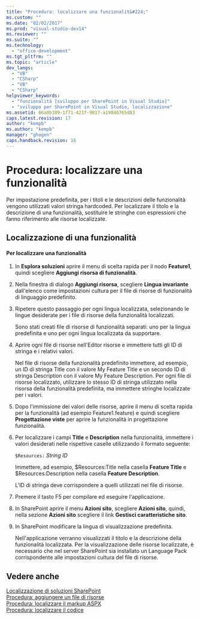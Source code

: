 ```yaml
---
title: "Procedura: localizzare una funzionalit&#224;"
ms.custom: ""
ms.date: "02/02/2017"
ms.prod: "visual-studio-dev14"
ms.reviewer: ""
ms.suite: ""
ms.technology: 
  - "office-development"
ms.tgt_pltfrm: ""
ms.topic: "article"
dev_langs: 
  - "VB"
  - "CSharp"
  - "VB"
  - "CSharp"
helpviewer_keywords: 
  - "funzionalità [sviluppo per SharePoint in Visual Studio]"
  - "sviluppo per SharePoint in Visual Studio, localizzazione"
ms.assetid: 66a0b389-1f71-421f-9817-a19840765d83
caps.latest.revision: 17
author: "kempb"
ms.author: "kempb"
manager: "ghogen"
caps.handback.revision: 16
---
```

# Procedura: localizzare una funzionalit&#224;
  Per impostazione predefinita, per i titoli e le descrizioni delle funzionalità vengono utilizzati valori stringa hardcoded.  Per localizzare il titolo e la descrizione di una funzionalità, sostituire le stringhe con espressioni che fanno riferimento alle risorse localizzate.  
  
## Localizzazione di una funzionalità  
  
#### Per localizzare una funzionalità  
  
1.  In **Esplora soluzioni** aprire il menu di scelta rapida per il nodo **Feature1**, quindi scegliere **Aggiungi risorsa di funzionalità**.  
  
2.  Nella finestra di dialogo **Aggiungi risorsa**, scegliere **Lingua invariante** dall'elenco come impostazioni cultura per il file di risorse di funzionalità di linguaggio predefinito.  
  
3.  Ripetere questo passaggio per ogni lingua localizzata, selezionando le lingue desiderate per i file di risorse della funzionalità localizzati.  
  
     Sono stati creati file di risorse di funzionalità separati: uno per la lingua predefinita e uno per ogni lingua localizzata da supportare.  
  
4.  Aprire ogni file di risorse nell'Editor risorse e immettere tutti gli ID di stringa e i relativi valori.  
  
     Nel file di risorse della funzionalità predefinito immettere, ad esempio, un ID di stringa Title con il valore My Feature Title e un secondo ID di stringa Description con il valore My Feature Description.  Per ogni file di risorse localizzato, utilizzare lo stesso ID di stringa utilizzato nella risorsa della funzionalità predefinita, ma immettere stringhe localizzate per i valori.  
  
5.  Dopo l'immissione dei valori delle risorse, aprire il menu di scelta rapida per la funzionalità \(ad esempio Feature1.feature\) e quindi scegliere **Progettazione viste** per aprire la funzionalità in progettazione funzionalità.  
  
6.  Per localizzare i campi **Title** e **Description** nella funzionalità, immettere i valori desiderati nelle rispettive caselle utilizzando il formato seguente:  
  
     `$Resources:` *String ID*  
  
     Immettere, ad esempio, $Resources:Title nella casella **Feature Title** e $Resources:Description nella casella **Feature Description**.  
  
     L'ID di stringa deve corrispondere a quelli utilizzati nei file di risorse.  
  
7.  Premere il tasto F5 per compilare ed eseguire l'applicazione.  
  
8.  In SharePoint aprire il menu **Azioni sito**, scegliere **Azioni sito**, quindi, nella sezione **Azioni sito** scegliere il link **Gestisci caratteristiche sito**.  
  
9. In SharePoint modificare la lingua di visualizzazione predefinita.  
  
     Nell'applicazione verranno visualizzati il titolo e la descrizione della funzionalità localizzata.  Per la visualizzazione delle risorse localizzate, è necessario che nel server SharePoint sia installato un Language Pack corrispondente alle impostazioni cultura del file di risorse.  
  
## Vedere anche  
 [Localizzazione di soluzioni SharePoint](../sharepoint/localizing-sharepoint-solutions.md)   
 [Procedura: aggiungere un file di risorse](../sharepoint/how-to-add-a-resource-file.md)   
 [Procedura: localizzare il markup ASPX](../sharepoint/how-to-localize-aspx-markup.md)   
 [Procedura: localizzare il codice](../sharepoint/how-to-localize-code.md)  
  
  